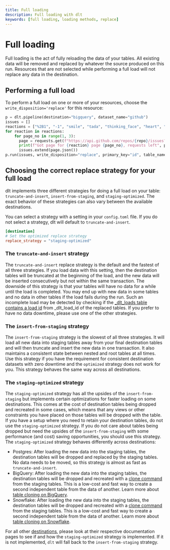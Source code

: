 ```yaml
---
title: Full loading
description: Full loading with dlt
keywords: [full loading, loading methods, replace]
---
```

# Full loading

Full loading is the act of fully reloading the data of your tables. All existing data will be removed and replaced by whatever the source produced on this run. Resources that are not selected while performing a full load will not replace any data in the destination.

## Performing a full load

To perform a full load on one or more of your resources, choose the `write_disposition='replace'` for this resource:

```py
p = dlt.pipeline(destination="bigquery", dataset_name="github")
issues = []
reactions = ["%2B1", "-1", "smile", "tada", "thinking_face", "heart", "rocket", "eyes"]
for reaction in reactions:
    for page_no in range(1, 3):
      page = requests.get(f"https://api.github.com/repos/{repo}/issues?state=all&sort=reactions-{reaction}&per_page=100&page={page_no}", headers=headers)
      print(f"Got page for {reaction} page {page_no}, requests left", page.headers["x-ratelimit-remaining"])
      issues.extend(page.json())
p.run(issues, write_disposition="replace", primary_key="id", table_name="issues")
```

## Choosing the correct replace strategy for your full load

dlt implements three different strategies for doing a full load on your table: `truncate-and-insert`, `insert-from-staging`, and `staging-optimized`. The exact behavior of these strategies can also vary between the available destinations.

You can select a strategy with a setting in your `config.toml` file. If you do not select a strategy, dlt will default to `truncate-and-insert`.

```toml
[destination]
# Set the optimized replace strategy
replace_strategy = "staging-optimized"
```

### The `truncate-and-insert` strategy

The `truncate-and-insert` replace strategy is the default and the fastest of all three strategies. If you load data with this setting, then the destination tables will be truncated at the beginning of the load, and the new data will be inserted consecutively but not within the same transaction.
The downside of this strategy is that your tables will have no data for a while until the load is completed. You may end up with new data in some tables and no data in other tables if the load fails during the run. Such an incomplete load may be detected by checking if the [_dlt_loads table contains a load id](destination-tables.md#load-packages-and-load-ids) from _dlt_load_id of the replaced tables. If you prefer to have no data downtime, please use one of the other strategies.

### The `insert-from-staging` strategy

The `insert-from-staging` strategy is the slowest of all three strategies. It will load all new data into staging tables away from your final destination tables and will then truncate and insert the new data in one transaction.
It also maintains a consistent state between nested and root tables at all times. Use this strategy if you have the requirement for consistent destination datasets with zero downtime and the `optimized` strategy does not work for you.
This strategy behaves the same way across all destinations.

### The `staging-optimized` strategy

The `staging-optimized` strategy has all the upsides of the `insert-from-staging` but implements certain optimizations for faster loading on some destinations. This comes at the cost of destination tables being dropped and recreated in some cases, which means that any views or other constraints you have placed on those tables will be dropped with the table. If you have a setup where you need to retain your destination tables, do not use the `staging-optimized` strategy. If you do not care about tables being dropped but need the upsides of the `insert-from-staging` with some performance (and cost) saving opportunities, you should use this strategy. The `staging-optimized` strategy behaves differently across destinations:

* Postgres: After loading the new data into the staging tables, the destination tables will be dropped and replaced by the staging tables. No data needs to be moved, so this strategy is almost as fast as `truncate-and-insert`.
* BigQuery: After loading the new data into the staging tables, the destination tables will be dropped and recreated with a [clone command](https://cloud.google.com/bigquery/docs/table-clones-create) from the staging tables. This is a low-cost and fast way to create a second independent table from the data of another. Learn more about [table cloning on BigQuery](https://cloud.google.com/bigquery/docs/table-clones-intro).
* Snowflake: After loading the new data into the staging tables, the destination tables will be dropped and recreated with a [clone command](https://docs.snowflake.com/en/sql-reference/sql/create-clone) from the staging tables. This is a low-cost and fast way to create a second independent table from the data of another. Learn more about [table cloning on Snowflake](https://docs.snowflake.com/en/user-guide/object-clone).

For all other [destinations](../dlt-ecosystem/destinations/index.md), please look at their respective documentation pages to see if and how the `staging-optimized` strategy is implemented. If it is not implemented, `dlt` will fall back to the `insert-from-staging` strategy.

